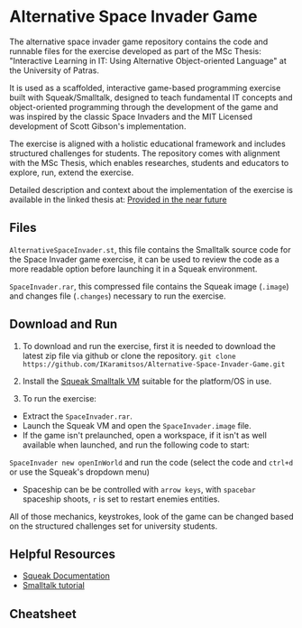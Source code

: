 # Alternative Space Invader Game

The alternative space invader game repository contains the code and runnable files for the exercise developed as part of the MSc Thesis: "Interactive Learning in IT: Using Alternative Object-oriented Language" at the University  of Patras. 

It is used as a scaffolded, interactive game-based programming exercise built with Squeak/Smalltalk, designed to teach fundamental IT concepts and object-oriented programming through the development of the game and was inspired by the classic Space Invaders and the MIT Licensed development of Scott Gibson's implementation.

The exercise is aligned with a holistic educational framework and includes structured challenges for students. The repository comes with alignment with the MSc Thesis, which enables researches, students and educators to explore, run, extend the exercise. 

Detailed description and context about the implementation of the exercise is available in  the linked thesis at:
[Provided in the near future](https://github.com/IKaramitsos/Alternative-Space-Invader-Game) 

## Files

`AlternativeSpaceInvader.st`, this file contains the Smalltalk source code for the Space Invader game exercise, it can be used to review the code as a more readable option before launching it in a Squeak environment.

`SpaceInvader.rar`, this compressed file contains the Squeak image (`.image`) and changes file (`.changes`) necessary to run the exercise.

## Download and Run

1. To download and run the exercise, first it is needed to download the latest zip file via github or clone the repository.
`git clone https://github.com/IKaramitsos/Alternative-Space-Invader-Game.git`

2. Install the [Squeak Smalltalk VM](https://squeak.org/downloads/) suitable for the platform/OS in use.

3. To run the exercise:
- Extract the `SpaceInvader.rar`.
- Launch the Squeak VM and open the `SpaceInvader.image` file.
- If the game isn't prelaunched, open a workspace, if it isn't as well available when launched, and run the following code to start:

`SpaceInvader new openInWorld` and run the code (select the code and `ctrl+d` or use the Squeak's dropdown menu)
- Spaceship can be be controlled with `arrow keys`, with `spacebar` spaceship shoots, `r` is set to restart enemies entities.

All of those mechanics, keystrokes, look of the game can be changed based on the structured challenges set for university students.

## Helpful Resources

- [Squeak Documentation](https://squeak.org/documentation/)
- [Smalltalk tutorial](https://learnxinyminutes.com/smalltalk/)

## Cheatsheet

